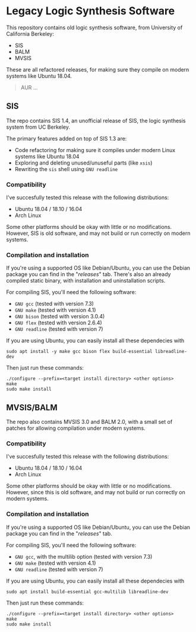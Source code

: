 # Legacy Logic Synthesis Software

This repository contains old logic synthesis software, from University of California Berkeley:

- SIS
- BALM
- MVSIS

These are all refactored releases, for making sure they compile on modern systems like Ubuntu 18.04.

> AUR ...

## SIS

The repo contains SIS 1.4, an unofficial release of SIS, the logic synthesis system from UC Berkeley.

The primary features added on top of SIS 1.3 are:

- Code refactoring for making sure it compiles under modern Linux systems like Ubuntu 18.04
- Exploring and deleting unused/unuseful parts (like `xsis`)
- Rewriting the `sis` shell using `GNU readline`

### Compatibility

I've succesfully tested this release with the following distributions:

- Ubuntu 18.04 / 18.10 / 16.04
- Arch Linux

Some other platforms should be okay with little or no modifications.
However, SIS is old software, and may not build or run correctly on modern systems.

### Compilation and installation

If you're using a supported OS like Debian/Ubuntu, you can use the Debian package you can find
in the "_releases_" tab.
There's also an already compiled static binary, with installation and uninstallation scripts.

For compiling SIS, you'll need the following software:

- `GNU gcc` (tested with version 7.3)
- `GNU make` (tested with version 4.1)
- `GNU bison` (tested with version 3.0.4)
- `GNU flex` (tested with version 2.6.4)
- `GNU readline` (tested with version 7)

If you are using Ubuntu, you can easily install all these dependecies with

```shell
sudo apt install -y make gcc bison flex build-essential libreadline-dev
```

Then just run these commands:

```shell
./configure --prefix=<target install directory> <other options>
make
sudo make install
```

## MVSIS/BALM

The repo also contains MVSIS 3.0 and BALM 2.0, with a small set of patches for allowing compilation
under modern systems.

### Compatibility

I've succesfully tested this release with the following distributions:

- Ubuntu 18.04 / 18.10 / 16.04
- Arch Linux

Some other platforms should be okay with little or no modifications.
However, since this is old software, and may not build or run correctly on modern systems.

### Compilation and installation

If you're using a supported OS like Debian/Ubuntu, you can use the Debian package you can find
in the "_releases_" tab.

For compiling SIS, you'll need the following software:

- `GNU gcc`, with the multilib option (tested with version 7.3)
- `GNU make` (tested with version 4.1)
- `GNU readline` (tested with version 7)

If you are using Ubuntu, you can easily install all these dependecies with

```shell
sudo apt install build-essential gcc-multilib libreadline-dev
```

Then just run these commands:

```shell
./configure --prefix=<target install directory> <other options>
make
sudo make install
```